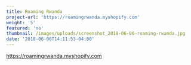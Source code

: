 ```yaml
---
title: Roaming Rwanda
project-url: 'https://roamingrwanda.myshopify.com'
weight: '5'
featured: 'no'
thumbnail: /images/uploads/screenshot_2018-06-06-roaming-rwanda.jpg
date: '2018-06-06T14:11:53-04:00'
---
```

https://roamingrwanda.myshopify.com
